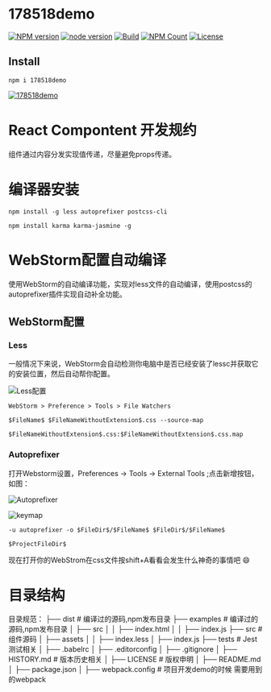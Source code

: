 # 178518demo

[![NPM version](https://img.shields.io/npm/v/178518demo.svg?style=flat)](https://www.npmjs.org/package/178518demo)
[![node version](https://img.shields.io/badge/node.js-%3E=_8.11.3-green.svg?style=flat)](http://nodejs.org/download/)
[![Build](https://img.shields.io/travis/178518/myDemo.svg)](https://travis-ci.org/178518/myDemo)
[![NPM Count](https://img.shields.io/npm/dt/178518demo.svg?style=flat)](https://www.npmjs.org/package/178518demo)
[![License](https://img.shields.io/npm/l/178518demo.svg?style=flat)](https://www.npmjs.org/package/178518demo)


## Install

```shell
npm i 178518demo
```

[![178518demo](https://nodei.co/npm/178518demo.png)](https://npmjs.org/package/178518demo)


# React Compontent 开发规约

组件通过内容分发实现值传递，尽量避免props传递。

# 编译器安装

```
npm install -g less autoprefixer postcss-cli

npm install karma karma-jasmine -g
```

# WebStorm配置自动编译

使用WebStorm的自动编译功能，实现对less文件的自动编译，使用postcss的autoprefixer插件实现自动补全功能。

## WebStorm配置

### Less

一般情况下来说，WebStorm会自动检测你电脑中是否已经安装了lessc并获取它的安装位置，然后自动帮你配置。

![Less配置](http://photo.yupoo.com/178518/HwQZvmZV/DVerm.png)

```
WebStorm > Preference > Tools > File Watchers

$FileName$ $FileNameWithoutExtension$.css --source-map

$FileNameWithoutExtension$.css:$FileNameWithoutExtension$.css.map
```

### Autoprefixer

打开Webstorm设置，Preferences -> Tools -> External Tools ;点击新增按钮，如图：

![Autoprefixer](http://photo.yupoo.com/178518/HwQZvt23/xTVjo.png)

![keymap](http://photo.yupoo.com/178518/HwQZvwVZ/o0FcY.png)

```
-u autoprefixer -o $FileDir$/$FileName$ $FileDir$/$FileName$

$ProjectFileDir$
```

现在打开你的WebStrom在css文件按shift+A看看会发生什么神奇的事情吧 😄


# 目录结构

目录规范：
├── dist						      # 编译过的源码,npm发布目录
├── examples						  # 编译过的源码,npm发布目录
│ ├── src
│ │ ├── index.html
│ │ ├── index.js
├── src								    # 组件源码
│ ├── assets
│ │ ├── index.less
│ ├── index.js
├── tests							    # Jest测试相关
│ ├── .babelrc
│ ├── .editorconfig
│ ├── .gitignore
│ ├── HISTORY.md				  # 版本历史相关
│ ├── LICENSE						  # 版权申明
│ ├── README.md					
│ ├── package.json
│ ├── webpack.config 		  # 项目开发demo的时候 需要用到的webpack

